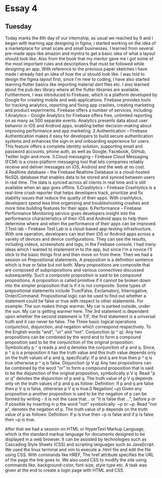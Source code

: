 # Essay 4
## Tuesday




Today marks the 6th day of our internship, as usual we reached by 9 and i began with learning app designing in figma, i started working on the idea of a marketplace for small scale and small businesses. I learned from several pre-made apps like amazon and myntra to get a basic idea of what a layout should look like. Also from the book that my mentor gave me i got some of the most important rules and descriptions that must be followed while designing an app. With reference to the previous paper sketches i have made i already had an idea of how the ui should look like. I was told to design the figma layout first, since I'm new to coding, I have also started learning flutter basics like importing material dart files etc. I also learned about the pub.dev library where all the flutter libraries are available. Furthermore, I was introduced to Firebase, which is a platform developed by Google for creating mobile and web applications. Firebase provides tools for tracking analytics, reporting and fixing app crashes, creating marketing and product experiments.
Firebase offers a number of services, including:
1.Analytics – Google Analytics for Firebase offers free, unlimited reporting on as many as 500 separate events. Analytics presents data about user behavior in iOS and Android apps, enabling better decision-making about improving performance and app marketing.
2.Authentication – Firebase Authentication makes it easy for developers to build secure authentication systems and enhances the sign-in and onboarding experience for users. This feature offers a complete identity solution, supporting email and password accounts, phone auth, as well as Google, Facebook, GitHub, Twitter login and more.
3.Cloud messaging – Firebase Cloud Messaging (FCM) is a cross-platform messaging tool that lets companies reliably receive and deliver messages on iOS, Android and the web at no cost.
4.Realtime database – the Firebase Realtime Database is a cloud-hosted NoSQL database that enables data to be stored and synced between users in real time. The data is synced across all clients in real time and is still available when an app goes offline.
5.Crashlytics – Firebase Crashlytics is a real-time crash reporter that helps developers track, prioritize and fix stability issues that reduce the quality of their apps. With crashlytics, developers spend less time organizing and troubleshooting crashes and more time building features for their apps.
6.Performance – Firebase Performance Monitoring service gives developers insight into the performance characteristics of their iOS and Android apps to help them determine where and when the performance of their apps can be improved.
7.Test lab – Firebase Test Lab is a cloud-based app-testing infrastructure. With one operation, developers can test their iOS or Android apps across a variety of devices and device configurations. They can see the results, including videos, screenshots and logs, in the Firebase console.
I had many ideas which I wanted to implement in to the app, but since I'm a novice I'll stick to the basic things first and then move on from there. Then we had a session on Prepositional statements, A preposition is a definition sentence which is true or false but not both. Many propositions are composite that are composed of subpropositions and various connectives discussed subsequently. Such a composite proposition is said to be compound propositions. A proposition is called primitive if it cannot be broken down into the simpler proposition that is if it is not composite. Some types of prepositional statements include True/False, Exclamatory, Interrogative, Order/Command.
Propositional logic can be used to find out whether a statement could be false or true with respect to other statements. For example:
The sun makes things warmer,
My car is parked outside, under the sun.
My car is getting warmer
here. The 3rd statement is dependent upon whether the second statement is T/F, the first statement is a universal truth and it can never be false.
The Three basic logical operations conjunction, disjunction, and negation which correspond respectively. To the English words "and", "or" and "not".
Conjunction (p ^ q):
Any two propositions can be combined by the word and to form a compound proposition said to be the conjunction of the original proposition. Symbolically p ^ q reads p and q denotes the conjunction of p and q. Since, p ^ q is a proposition it has the truth value and this truth value depends only on the truth values of p and q, specifically:
If p and q are true then p ^ q is true otherwise p ^ q is false.
Disjunction (p V q)
Any two propositions can be combined by the word "or" to form a compound proposition that is said to be the disjunction of the original proposition, symbolically p V q.
Read "p or q" denotes the disjunction of p and q. The truth value of p V q depends only on the truth values of p and q as follow:
Definition: If p and q are false then p V q is false, otherwise p V q is true.0
Negation( ~p)
Given any proposition p another proposition is said to be the negation of p can be formed by writing - it is not the case that... or "it is false that ...", before p or if possible by inserting in p the word "not" symbolically. ~p or ~p.
Read "not p", denotes the negation of p. The truth value of p depends on the truth value of p as follows:
Definition: If p is true then ~p is false and if p is false then ~p is true.

After that we had a session on HTML or HyperText Markup Language, which is the standard markup language for documents designed to be displayed in a web browser. It can be assisted by technologies such as Cascading Style Sheets (CSS) and scripting languages such as JavaScript.
We used the linux terminal and vim to execute a .html file and edit the file using CSS. With commands like  HREF, The href attribute specifies the URL of the page the link goes to. We also used CSS to modify the site using commands like, background-color, font-size, style type etc. A task was given at the end to create a login page with HTML and CSS. 
